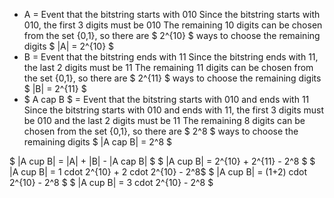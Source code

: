 <ul>
<li> A = Event that the bitstring starts with 010 
Since the bitstring starts with 010, the first 3 digits must be 010 
The remaining 10 digits can be chosen from the set {0,1}, so there are $ 2^{10} $ ways to choose the remaining digits 
$ |A| = 2^{10} $
	<li> B = Event that the bitstring ends with 11 
	      Since the bitstring ends with 11, the last 2 digits must be 11 
	      The remaining 11 digits can be chosen from the set {0,1}, so there are $ 2^{11} $ ways to choose the remaining digits 
	      $ |B| = 2^{11} $
	<li> $ A cap B $ = Event that the bitstring starts with 010 and ends with 11 
	      Since the bitstring starts with 010 and ends with 11, the first 3 digits must be 010 and the last 2 digits must be 11 
	      The remaining 8 digits can be chosen from the set {0,1}, so there are $ 2^8 $ ways to choose the remaining digits 
	      $ |A cap B| = 2^8 $
</ul>
$ |A cup B| = |A| + |B| - |A cap B| $ 
$ |A cup B| = 2^{10} + 2^{11} - 2^8 $ 
$ |A cup B| = 1 cdot 2^{10} + 2 cdot 2^{10} - 2^8$ 
$ |A cup B| = (1+2) cdot 2^{10} - 2^8 $ 
$ |A cup B| = 3 cdot 2^{10} - 2^8 $
